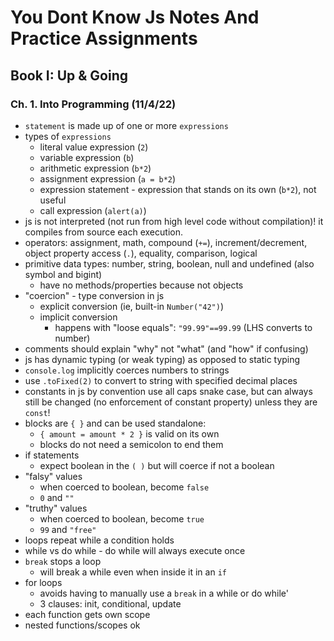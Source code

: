 # You Dont Know Js Notes And Practice Assignments

## Book I: Up & Going

### Ch. 1. Into Programming (11/4/22)
- `statement` is made up of one or more `expressions`
- types of `expressions`
  - literal value expression (`2`)
  - variable expression (`b`)
  - arithmetic expression (`b*2`)
  - assignment expression (`a = b*2`)
  - expression statement - expression that stands on its own (`b*2`), not useful
  - call expression (`alert(a)`)
- js is not interpreted (not run from high level code without compilation)! it compiles from source each execution.
- operators: assignment, math, compound (`+=`), increment/decrement, object property access (`.`), equality, comparison, logical
- primitive data types: number, string, boolean, null and undefined (also symbol and bigint)
  - have no methods/properties because not objects
- "coercion" - type conversion in js
  - explicit conversion (ie, built-in `Number("42")`)
  - implicit conversion 
    - happens with "loose equals": `"99.99"==99.99` (LHS converts to number)
- comments should explain "why" not "what" (and "how" if confusing)
- js has dynamic typing (or weak typing) as opposed to static typing
- `console.log` implicitly coerces numbers to strings
- use `.toFixed(2)` to convert to string with specified decimal places
- constants in js by convention use all caps snake case, but can always still be changed (no enforcement of constant property) unless they are `const`!
- blocks are `{ }` and can be used standalone:
  - `{ amount = amount * 2 }` is valid on its own
  - blocks do not need a semicolon to end them
- if statements
  - expect boolean in the `( )` but will coerce if not a boolean
- "falsy" values
  - when coerced to boolean, become `false`
  - `0` and `""`
- "truthy" values
  - when coerced to boolean, become `true`
  - `99` and `"free"`
- loops repeat while a condition holds
- while vs do while - do while will always execute once
- `break` stops a loop
  - will break a while even when inside it in an `if`
- for loops
  - avoids having to manually use a `break` in a while or do while'
  - 3 clauses: init, conditional, update
- each function gets own scope
- nested functions/scopes ok